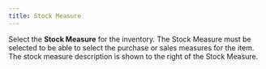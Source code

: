 ```yaml
---
title: Stock Measure
---
```



Select the **Stock Measure** for  the inventory. The Stock Measure must be selected to be able to select  the purchase or sales measures for the item. The stock measure description  is shown to the right of the Stock Measure.
